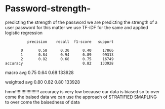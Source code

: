 # Password-strength-
predicting the strength of the password 
we are predicting the strength of a user password 
for this matter we use  TF-iDF for the same and applied
logistic regression




              precision    recall  f1-score   support

           0       0.58      0.30      0.40     17866
           1       0.84      0.94      0.89     99313
           2       0.82      0.68      0.75     16749
    accuracy                           0.82    133928
    
    
    
   macro avg       0.75      0.64      0.68    133928
   
   
   
   
   
weighted avg       0.80      0.82      0.80    133928






hmm!!!!!!!!!!!!!!!!!!!
accuracy is very low 
because our data is biased 
so to over come the baised data 
we can use the approach of STRATIFIED SMAPLING to over come the baisedness of data
